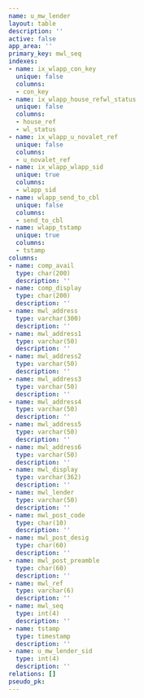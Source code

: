 ```yaml
---
name: u_mw_lender
layout: table
description: ''
active: false
app_area: ''
primary_key: mwl_seq
indexes:
- name: ix_wlapp_con_key
  unique: false
  columns:
  - con_key
- name: ix_wlapp_house_refwl_status
  unique: false
  columns:
  - house_ref
  - wl_status
- name: ix_wlapp_u_novalet_ref
  unique: false
  columns:
  - u_novalet_ref
- name: ix_wlapp_wlapp_sid
  unique: true
  columns:
  - wlapp_sid
- name: wlapp_send_to_cbl
  unique: false
  columns:
  - send_to_cbl
- name: wlapp_tstamp
  unique: true
  columns:
  - tstamp
columns:
- name: comp_avail
  type: char(200)
  description: ''
- name: comp_display
  type: char(200)
  description: ''
- name: mwl_address
  type: varchar(300)
  description: ''
- name: mwl_address1
  type: varchar(50)
  description: ''
- name: mwl_address2
  type: varchar(50)
  description: ''
- name: mwl_address3
  type: varchar(50)
  description: ''
- name: mwl_address4
  type: varchar(50)
  description: ''
- name: mwl_address5
  type: varchar(50)
  description: ''
- name: mwl_address6
  type: varchar(50)
  description: ''
- name: mwl_display
  type: varchar(362)
  description: ''
- name: mwl_lender
  type: varchar(50)
  description: ''
- name: mwl_post_code
  type: char(10)
  description: ''
- name: mwl_post_desig
  type: char(60)
  description: ''
- name: mwl_post_preamble
  type: char(60)
  description: ''
- name: mwl_ref
  type: varchar(6)
  description: ''
- name: mwl_seq
  type: int(4)
  description: ''
- name: tstamp
  type: timestamp
  description: ''
- name: u_mw_lender_sid
  type: int(4)
  description: ''
relations: []
pseudo_pk: 
---
```


